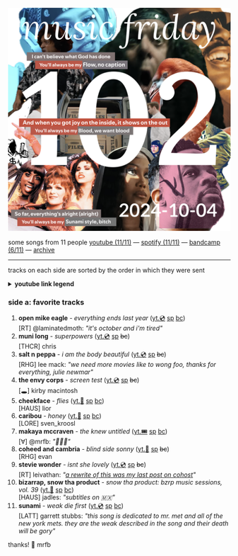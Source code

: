 ![cover collage](./2024-10-04.png)

some songs from 11 people
[youtube (11/11)](<https://youtube.com/playlist?list=PLHKkvq2Z_NhiHa-2X1nX4OWkEcpvBHQZY>) — [spotify (11/11)](<https://open.spotify.com/playlist/4waINbWqUgGRaJ8eaWdscE>) — [bandcamp (6/11)](<https://www.buymusic.club/list/mrfb-mf102-2024-10-04>) — [archive](https://github.com/mrfb/music-friday/)

---

tracks on each side are sorted by the order in which they were sent

<details><summary><b>youtube link legend</b></summary><ul><li>📼 video</li><li>💿 audio</li><li>🎟️ live</li><li>👢 unofficial</li><li>🤩 fanworks</li></ul></details>

### side a: favorite tracks
1. **open mike eagle** - *everything ends last year* ([yt.💿](https://youtu.be/UK-qN8k7xwQ) [sp](https://open.spotify.com/track/0ajnfowkNlVihOU6lv1YTa) [bc](https://openmikeeagle.bandcamp.com/track/everything-ends-last-year))<br>[RT] @laminatedmoth: *"it's october and i'm tired"*
1. **muni long** - *superpowers* ([yt.💿](https://youtu.be/utFeGJ2KsiA) [sp](https://open.spotify.com/track/7KaM1Tz8Jsv6m2lUsmUy4z) ~~bc~~)<br>[THCR] chris
1. **salt n peppa** - *i am the body beautiful* ([yt.💿](https://youtu.be/qq6NQv8wuyk) [sp](https://open.spotify.com/track/1M4edABBrqbBjTWcF0u9qw) ~~bc~~)<br>[RHG] lee mack: *"we need more movies like to wong foo, thanks for everything, julie newmar"*
1. **the envy corps** - *screen test* ([yt.💿](https://youtu.be/37fr7tnRWz0) [sp](https://open.spotify.com/track/1YEHlTA9ftd0lMSvvZBFgo) ~~bc~~)<br>[🕳️] kirby macintosh
1. **cheekface** - *flies* ([yt.📼](https://youtu.be/RLTmj3yxzKE) [sp](https://open.spotify.com/track/4Opsw8gkQZB7ArERdDUlFJ) [bc](https://cheekface.bandcamp.com/track/flies))<br>[HAUS] lior
1. **caribou** - *honey* ([yt.📼](https://youtu.be/yC0r8RCYyvY) [sp](https://open.spotify.com/track/6HKJBoeEzRgDXIZ5e8llRa) [bc](https://caribouband.bandcamp.com/track/honey-3))<br>[LORE] sven_kroosl
1. **makaya mccraven** - *the knew untitled* ([yt.🎟️](https://youtu.be/nfc-o4FBA-A) [sp](https://open.spotify.com/track/3kjH2aqlYR86fcWxLaVuyu) [bc](https://intlanthem.bandcamp.com/track/the-knew-untitled))<br>[∀] @mrfb: *"🎸🥁🪈"*
1. **coheed and cambria** - *blind side sonny* ([yt.📼](https://youtu.be/bb_hDngr8ao) [sp](https://open.spotify.com/track/3yJIHyPa3J6SadRkhp5QsZ) ~~bc~~)<br>[RHG] evan
1. **stevie wonder** - *isnt she lovely* ([yt.💿](https://youtu.be/oE56g61mW44) [sp](https://open.spotify.com/track/3NlLmKBJozwoi0k03Feb1N) ~~bc~~)<br>[RT] leivathan: *"[a rewrite of this was my last post on cohost](https://cohost.org/leivathan/post/7923874-wait-actually)"*
1. **bizarrap, snow tha product** - *snow tha product: bzrp music sessions, vol. 39* ([yt.📼](https://youtu.be/t490zXLrQDE) [sp](https://open.spotify.com/track/5hpOBmnNc1mahkYGmte4NI) [bc](https://bizarrap.bandcamp.com/track/snow-tha-product-bzrp-music-sessions-vol-39))<br>[HAUS] jadles: *"subtitles on 🇲🇽"*
1. **sunami** - *weak die first* ([yt.💿](https://youtu.be/iXSk6yRqYxk) [sp](https://open.spotify.com/track/24DiFbDET9cXOV2ETRcaFv) [bc](https://sunami408.bandcamp.com/track/weak-die-first))<br>[LATT] garrett stubbs: *"this song is dedicated to mr. met and all of the new york mets. they are the weak described in the song and their death will be gory"*

thanks! 💖 mrfb